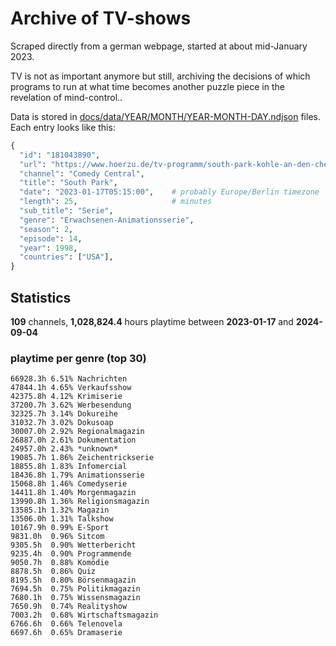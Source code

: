 # Archive of TV-shows

Scraped directly from a german webpage, started at about mid-January 2023.

TV is not as important anymore but still, archiving the decisions of which programs to run at what time
becomes another puzzle piece in the revelation of mind-control.. 

Data is stored in [docs/data/YEAR/MONTH/YEAR-MONTH-DAY.ndjson](docs/data/) files. 
Each entry looks like this:

```python
{
  "id": "181043890", 
  "url": "https://www.hoerzu.de/tv-programm/south-park-kohle-an-den-chefkoch/bid_181043890/", 
  "channel": "Comedy Central", 
  "title": "South Park", 
  "date": "2023-01-17T05:15:00",    # probably Europe/Berlin timezone 
  "length": 25,                     # minutes 
  "sub_title": "Serie", 
  "genre": "Erwachsenen-Animationsserie", 
  "season": 2, 
  "episode": 14, 
  "year": 1998, 
  "countries": ["USA"],
}
```

## Statistics

**109** channels, **1,028,824.4** hours playtime between **2023-01-17** and **2024-09-04**


### playtime per genre (top 30)

    66928.3h 6.51% Nachrichten
    47844.1h 4.65% Verkaufsshow
    42375.8h 4.12% Krimiserie
    37200.7h 3.62% Werbesendung
    32325.7h 3.14% Dokureihe
    31032.7h 3.02% Dokusoap
    30007.0h 2.92% Regionalmagazin
    26887.0h 2.61% Dokumentation
    24957.0h 2.43% *unknown*
    19085.7h 1.86% Zeichentrickserie
    18855.8h 1.83% Infomercial
    18436.8h 1.79% Animationsserie
    15068.8h 1.46% Comedyserie
    14411.8h 1.40% Morgenmagazin
    13990.8h 1.36% Religionsmagazin
    13585.1h 1.32% Magazin
    13506.0h 1.31% Talkshow
    10167.9h 0.99% E-Sport
    9831.0h  0.96% Sitcom
    9305.5h  0.90% Wetterbericht
    9235.4h  0.90% Programmende
    9050.7h  0.88% Komödie
    8878.5h  0.86% Quiz
    8195.5h  0.80% Börsenmagazin
    7694.5h  0.75% Politikmagazin
    7680.1h  0.75% Wissensmagazin
    7650.9h  0.74% Realityshow
    7003.2h  0.68% Wirtschaftsmagazin
    6766.6h  0.66% Telenovela
    6697.6h  0.65% Dramaserie
